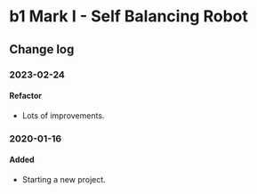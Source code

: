 # b1 Mark I - Self Balancing Robot

## Change log

### 2023-02-24
#### Refactor
- Lots of improvements.

### 2020-01-16
#### Added
- Starting a new project.

